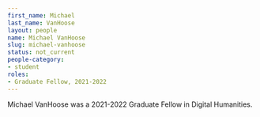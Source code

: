 ```yaml
---
first_name: Michael
last_name: VanHoose
layout: people
name: Michael VanHoose
slug: michael-vanhoose
status: not_current
people-category:
- student
roles:
- Graduate Fellow, 2021-2022
---
```

Michael VanHoose was a 2021-2022 Graduate Fellow in Digital Humanities.